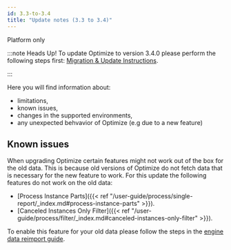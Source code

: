 ```yaml
---
id: 3.3-to-3.4
title: "Update notes (3.3 to 3.4)"
---
```


<span class="badge badge--platform">Platform only</span>

:::note Heads Up!
To update Optimize to version 3.4.0 please perform the following steps first: [Migration & Update Instructions](./instructions.md).

:::

Here you will find information about:

* limitations, 
* known issues, 
* changes in the supported environments, 
* any unexpected behvavior of Optimize (e.g due to a new feature)

## Known issues

When upgrading Optimize certain features might not work out of the box for the old data. This is because old versions of Optimize
do not fetch data that is necessary for the new feature to work. For this update the following features do not work on the old data:

- [Process Instance Parts]({{< ref "/user-guide/process/single-report/_index.md#process-instance-parts" >}}).
- [Canceled Instances Only Filter]({{< ref "/user-guide/process/filter/_index.md#canceled-instances-only-filter" >}}).

To enable this feature for your old data please follow the steps in the [engine data reimport guide](./../reimport.md).